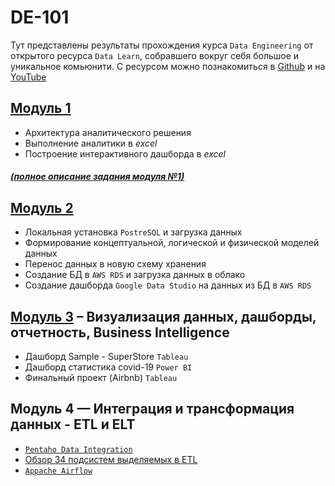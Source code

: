 # DE-101
Тут представлены результаты прохождения курса ```Data Engineering``` от открытого ресурса ```Data Learn```, собравшего вокруг себя большое и уникальное комьюнити. С ресурсом можно познакомиться в [Github](https://github.com/ReIZzz/data-engineering) и на [YouTube](https://www.youtube.com/channel/UCWki7GBUE5lDMJCbn4e1XMg)

## [Модуль 1](https://github.com/ReIZzz/DE-101/blob/main/Module%201/readme.md)
- Архитектура аналитического решения
- Выполнение аналитики в _excel_
- Построение интерактивного дашборда в _excel_
##### [(полное описание задания модуля №1)](https://github.com/Data-Learn/data-engineering/blob/master/DE-101%20Modules/Module01/DE%20-%20101%20Lab%201.1/readme.md)

## [Модуль 2](https://github.com/ReIZzz/DE-101/blob/main/Module%202/ReadMe.md)
- Локальная установка `PostreSQL` и загрузка данных
- Формирование концептуальной, логической и физической моделей данных 
- Перенос данных в новую схему хранения
- Создание БД в `AWS RDS` и загрузка данных в облако
- Создание дашборда `Google Data Studio` на данных из БД в `AWS RDS`

## [Модуль 3](https://github.com/ReIZzz/DE-101/blob/main/Module%203/Readme.md) – Визуализация данных, дашборды, отчетность, Business Intelligence
- Дашборд Sample - SuperStore `Tableau`
- Дашборд статистика covid-19 `Power BI`
- Финальный проект (Airbnb) `Tableau`


## Модуль 4 — Интеграция и трансформация данных - ETL и ELT
- [`Pentaho Data Integration`](https://github.com/ReIZzz/DE-101/blob/main/Module_4/4.4_introduction_pentaho/Readme.md)
- [Обзор 34 подсистем выделяемых в ETL](https://github.com/ReIZzz/DE-101/blob/main/Module_4/4.5_ETL_subsystem/readme.md)
- [`Appache Airflow`](https://github.com/ReIZzz/DE-101/blob/main/Module_4/4.7_Fancy_ETL/Readme.md)
